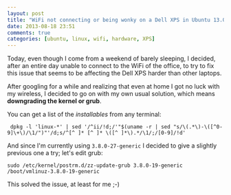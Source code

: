 ```yaml
---
layout: post
title: "WiFi not connecting or being wonky on a Dell XPS in Ubuntu 13.04"
date: 2013-08-18 23:51
comments: true
categories: [ubuntu, linux, wifi, hardware, XPS]
---
```


Today, even though I come from a weekend
of barely sleeping, I decided, after an entire
day unable to connect to the WiFi of the office,
to try to fix this issue that seems to be affecting
the Dell XPS harder than other laptops.

<!-- more -->

After googling for a while and realizing that
even at home I got no luck with my wireless,
I decided to go on with my own usual solution,
which means **downgrading the kernel or grub**.

You can get a list of the *installables* from
any terminal:

```
 dpkg -l 'linux-*' | sed '/^ii/!d;/'"$(uname -r | sed "s/\(.*\)-\([^0-9]\+\)/\1/")"'/d;s/^[^ ]* [^ ]* \([^ ]*\).*/\1/;/[0-9]/!d'
```

And since I'm currently using `3.8.0-27-generic`
I decided to give a slightly previous one a try;
let's edit grub:

```
sudo /etc/kernel/postrm.d/zz-update-grub 3.8.0-19-generic /boot/vmlinuz-3.8.0-19-generic
```

This solved the issue, at least for me ;-)


